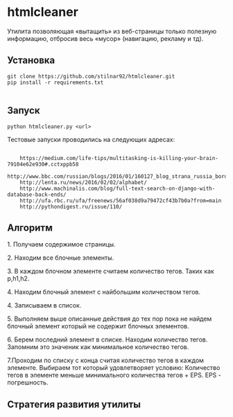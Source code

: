 # htmlcleaner

<p> Утилита позволяющая «вытащить» из веб-страницы только полезную информацию, отбросив весь «мусор» (навигацию, рекламу и тд).</p>

<h2>Установка</h2>

<pre>
<code>git clone https://github.com/stilnar92/htmlcleaner.git
pip install -r requirements.txt
</code>
</pre>

<h2>Запуск</h2>

<pre><code>python htmlcleaner.py &lt;url&gt;
</code></pre>

<p>Тестовые запуски проводились на следующих адресах:</p>

<pre><code>
    https://medium.com/life-tips/multitasking-is-killing-your-brain-79104e62e930#.cctxppb58
    http://www.bbc.com/russian/blogs/2016/01/160127_blog_strana_russia_border_control
    http://lenta.ru/news/2016/02/02/alphabet/
    http://www.machinalis.com/blog/full-text-search-on-django-with-database-back-ends/
    http://ufa.rbc.ru/ufa/freenews/56af038d9a79472cf43b7b0a?from=main
    http://pythondigest.ru/issue/110/
</code></pre>



<h2>Алгоритм</h2>
<p>1. Получаем содержимое страницы.</p>
<p>2. Находим все блочные элементы. </p>
<p>3. В каждом блочном элементе считаем количество тегов. Таких как p,h1,h2. </p>
<p>4. Находим блочный элемент с найбольшим количеством тегов. </p>
<p>4. Записываем в список. </p>
<p>5. Выполняем выше описанные действия до тех пор пока не найдем блочный элемент который  не содержит блочных элементов. </p>
<p>6. Берем последний элемент в списке. Находим количество тегов. Запомним это значеник как минимальное количество тегов.
<p>7.Проходим по списку с конца считая количество тегов в каждом элементе. Выбираем тот который удовлетворяет условию: Количество тегов в элементе меньше минимального количества тегов + EPS. EPS - погрешность.










<h2> Стратегия развития утилиты</h2>

<p></p>

<p></p>

<p></p>

<p></p>

<p></p>
</article>
